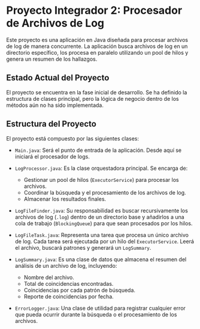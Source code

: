 # Proyecto Integrador 2: Procesador de Archivos de Log

Este proyecto es una aplicación en Java diseñada para procesar archivos de log de manera concurrente. La aplicación busca archivos de log en un directorio específico, los procesa en paralelo utilizando un pool de hilos y genera un resumen de los hallazgos.

## Estado Actual del Proyecto

El proyecto se encuentra en la fase inicial de desarrollo. Se ha definido la estructura de clases principal, pero la lógica de negocio dentro de los métodos aún no ha sido implementada.

## Estructura del Proyecto

El proyecto está compuesto por las siguientes clases:

-   `Main.java`: Será el punto de entrada de la aplicación. Desde aquí se iniciará el procesador de logs.

-   `LogProcessor.java`: Es la clase orquestadora principal. Se encarga de:
    -   Gestionar un pool de hilos (`ExecutorService`) para procesar los archivos.
    -   Coordinar la búsqueda y el procesamiento de los archivos de log.
    -   Almacenar los resultados finales.

-   `LogFileFinder.java`: Su responsabilidad es buscar recursivamente los archivos de log (`.log`) dentro de un directorio base y añadirlos a una cola de trabajo (`BlockingQueue`) para que sean procesados por los hilos.

-   `LogFileTask.java`: Representa una tarea que procesa un único archivo de log. Cada tarea será ejecutada por un hilo del `ExecutorService`. Leerá el archivo, buscará patrones y generará un `LogSummary`.

-   `LogSummary.java`: Es una clase de datos que almacena el resumen del análisis de un archivo de log, incluyendo:
    -   Nombre del archivo.
    -   Total de coincidencias encontradas.
    -   Coincidencias por cada patrón de búsqueda.
    -   Reporte de coincidencias por fecha.

-   `ErrorLogger.java`: Una clase de utilidad para registrar cualquier error que pueda ocurrir durante la búsqueda o el procesamiento de los archivos.
